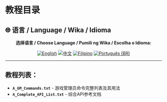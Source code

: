 # 教程目录

## 🌐 语言 / Language / Wika / Idioma

<div align="center">

**选择语言 / Choose Language / Pumili ng Wika / Escolha o Idioma:**

[![English](https://img.shields.io/badge/English-EN-blue?style=flat-square)](README.md)
[![中文](https://img.shields.io/badge/中文-CN-red?style=flat-square)](README_CN.md)
[![Filipino](https://img.shields.io/badge/Filipino-PH-green?style=flat-square)](README_PH.md)
[![Português (BR)](https://img.shields.io/badge/Português%20(BR)-BR-yellow?style=flat-square)](README_PT_BR.md)

</div>

---

## 教程列表：
- **`A_GM_Commands.txt`** - 游戏管理员命令完整列表及其用法
- **`A_Complete_API_List.txt`** - 综合API参考文档